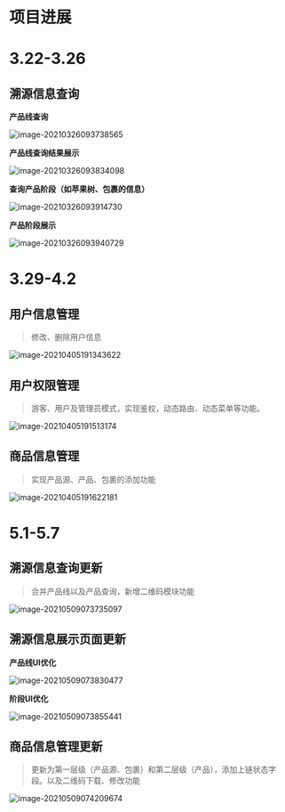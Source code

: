 # 项目进展

# 3.22-3.26

## 溯源信息查询

**产品线查询**

![image-20210326093738565](MarkdownAssets/%E9%A1%B9%E7%9B%AE%E8%BF%9B%E5%B1%95.assets/image-20210326093738565.png)

**产品线查询结果展示**

![image-20210326093834098](MarkdownAssets/%E9%A1%B9%E7%9B%AE%E8%BF%9B%E5%B1%95.assets/image-20210326093834098.png)

**查询产品阶段（如苹果树、包裹的信息）**

![image-20210326093914730](MarkdownAssets/%E9%A1%B9%E7%9B%AE%E8%BF%9B%E5%B1%95.assets/image-20210326093914730.png)

**产品阶段展示**

![image-20210326093940729](MarkdownAssets/%E9%A1%B9%E7%9B%AE%E8%BF%9B%E5%B1%95.assets/image-20210326093940729.png)

# 3.29-4.2

## 用户信息管理

> 修改、删除用户信息

![image-20210405191343622](MarkdownAssets/%E9%A1%B9%E7%9B%AE%E8%BF%9B%E5%B1%95.assets/image-20210405191343622.png)

## 用户权限管理

> 游客、用户及管理员模式，实现鉴权，动态路由、动态菜单等功能。

![image-20210405191513174](MarkdownAssets/%E9%A1%B9%E7%9B%AE%E8%BF%9B%E5%B1%95.assets/image-20210405191513174.png)

## 商品信息管理

> 实现产品源、产品、包裹的添加功能

![image-20210405191622181](MarkdownAssets/%E9%A1%B9%E7%9B%AE%E8%BF%9B%E5%B1%95.assets/image-20210405191622181.png)



# 5.1-5.7

## 溯源信息查询更新

> 合并产品线以及产品查询，新增二维码模块功能

![image-20210509073735097](MarkdownAssets/项目进展/image-20210509073735097.png)

## **溯源信息展示页面**更新

**产品线UI优化**

![image-20210509073830477](MarkdownAssets/项目进展/image-20210509073830477.png)

**阶段UI优化**

![image-20210509073855441](MarkdownAssets/项目进展/image-20210509073855441.png)

## 商品信息管理更新

> 更新为第一层级（产品源、包裹）和第二层级（产品），添加上链状态字段。以及二维码下载、修改功能

![image-20210509074209674](MarkdownAssets/项目进展/image-20210509074209674.png)